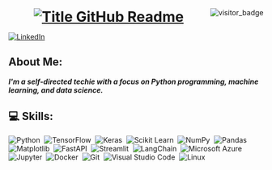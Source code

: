 <img align="right" src="https://api.visitorbadge.io/api/visitors?path=https%3A%2F%2Fgithub.com%2Fsaifx19&countColor=%23263759&style=default" alt="visitor_badge">



<h1 style="text-align: center; margin: 0;">
  <a href="https://git.io/typing-svg" target="_blank">
    <img src="https://readme-typing-svg.herokuapp.com?font=Inter&weight=800&size=35&duration=2000&pause=250&multiline=true&width=650&height=100&lines=Hello!;I'm+Saifur+Rahman" alt="Title GitHub Readme" />
  </a>
</h1>

[![LinkedIn](https://img.shields.io/badge/LinkedIn-saifx19-informational?style=flat-square&logo=linkedin&logoColor=white)](https://www.linkedin.com/in/saifx19)


## About Me:

***I'm a self-directed techie with a focus on Python programming, machine learning, and data science.***


## 💻 Skills:

![Python](https://img.shields.io/badge/python-3670A0?style=for-the-badge&logo=python&logoColor=ffdd54)&nbsp;
![TensorFlow](https://img.shields.io/badge/tensorflow-%23FF6F00.svg?style=for-the-badge&logo=tensorflow&logoColor=white)&nbsp;
![Keras](https://img.shields.io/badge/keras-%23D00000.svg?style=for-the-badge&logo=keras&logoColor=white)&nbsp;
![Scikit Learn](https://img.shields.io/badge/scikit--learn-%23F7931E.svg?style=for-the-badge&logo=scikit-learn&logoColor=white)&nbsp;
![NumPy](https://img.shields.io/badge/numpy-%23013243.svg?style=for-the-badge&logo=numpy&logoColor=white)&nbsp;
![Pandas](https://img.shields.io/badge/pandas-%23150458.svg?style=for-the-badge&logo=pandas&logoColor=white)&nbsp;
![Matplotlib](https://img.shields.io/badge/matplotlib-%23ffffff.svg?style=for-the-badge&logo=matplotlib&logoColor=black)&nbsp;
![FastAPI](https://img.shields.io/badge/fastapi-109989.svg?style=for-the-badge&logo=fastapi&logoColor=white)&nbsp;
![Streamlit](https://img.shields.io/badge/streamlit-%23FF4B4B.svg?style=for-the-badge&logo=streamlit&logoColor=white)&nbsp;
![LangChain](https://img.shields.io/badge/langchain-%23FFC83D.svg?style=for-the-badge&logoColor=black)&nbsp;
![Microsoft Azure](https://img.shields.io/badge/Microsoft%20Azure-0089D6?style=for-the-badge&logo=microsoft-azure&logoColor=white)&nbsp;
![Jupyter](https://img.shields.io/badge/jupyter-%23F37626.svg?style=for-the-badge&logo=jupyter&logoColor=white)&nbsp;
![Docker](https://img.shields.io/badge/docker-%230db7ed.svg?style=for-the-badge&logo=docker&logoColor=white)&nbsp;
![Git](https://img.shields.io/badge/git-%23F05033.svg?style=for-the-badge&logo=git&logoColor=white)&nbsp;
![Visual Studio Code](https://img.shields.io/badge/Visual%20Studio%20Code-0078d7.svg?style=for-the-badge&logo=visual-studio-code&logoColor=white)&nbsp;
![Linux](https://img.shields.io/badge/linux-FCC624?style=for-the-badge&logo=linux&logoColor=black)&nbsp;

